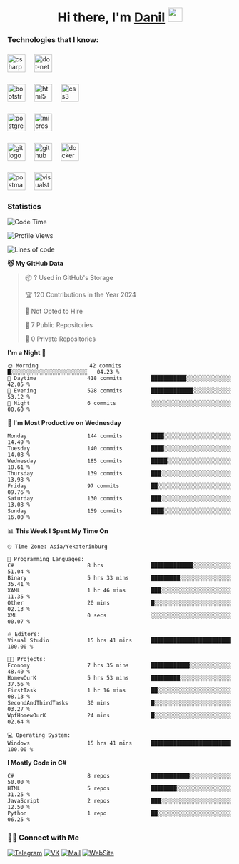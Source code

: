 <h1 align="center">Hi there, I'm <a href="https://vk.com/heindale" target="_blank">Danil</a> 
<img src="https://github.com/blackcater/blackcater/raw/main/images/Hi.gif" height="32"/></h1>

<h3 align="left">Technologies that I know:</h3>

###

<div align="left">
  <img src="https://img.shields.io/badge/C Sharp-239120?logo=csharp&logoColor=white&style=for-the-badge" height="40" alt="csharp logo"  />
  <img width="12" />
  <img src="https://img.shields.io/badge/.NET-512BD4?logo=dotnet&logoColor=white&style=for-the-badge" height="40" alt="dot-net logo"  />
  <img width="12" />
</div>

###

<div align="left">
  <img src="https://img.shields.io/badge/Bootstrap-7952B3?logo=bootstrap&logoColor=white&style=for-the-badge" height="40" alt="bootstrap logo"  />
  <img width="12" />
  <img src="https://img.shields.io/badge/HTML5-E34F26?logo=html5&logoColor=white&style=for-the-badge" height="40" alt="html5 logo"  />
  <img width="12" />
  <img src="https://img.shields.io/badge/CSS3-1572B6?logo=css3&logoColor=white&style=for-the-badge" height="40" alt="css3 logo"  />
</div>

###

<div align="left">
  <img src="https://img.shields.io/badge/PostgreSQL-4169E1?logo=postgresql&logoColor=white&style=for-the-badge" height="40" alt="postgresql logo"  />
  <img width="12" />
  <img src="https://img.shields.io/badge/Microsoft SQL Server-CC2927?logo=microsoftsqlserver&logoColor=white&style=for-the-badge" height="40" alt="microsoftsqlserver logo"  />
</div>

###

<div align="left">
  <img src="https://img.shields.io/badge/Git-F05032?logo=git&logoColor=white&style=for-the-badge" height="40" alt="git logo"  />
  <img width="12" />
  <img src="https://img.shields.io/badge/GitHub-181717?logo=github&logoColor=white&style=for-the-badge" height="40" alt="github logo"  />
  <img width="12" />
  <img src="https://img.shields.io/badge/Docker-2496ED?logo=docker&logoColor=white&style=for-the-badge" height="40" alt="docker logo"  />
</div>

###

<div align="left">
  <img src="https://img.shields.io/badge/Postman-FF6C37?logo=postman&logoColor=black&style=for-the-badge" height="40" alt="postman logo"  />
  <img width="12" />
  <img src="https://img.shields.io/badge/Visual Studio-5C2D91?logo=visualstudio&logoColor=white&style=for-the-badge" height="40" alt="visualstudio logo"  />
</div>

###

<h3 align="left">Statistics</h3>

<!--START_SECTION:waka-->
![Code Time](http://img.shields.io/badge/Code%20Time-128%20hrs%2056%20mins-blue)

![Profile Views](http://img.shields.io/badge/Profile%20Views-0-blue)

![Lines of code](https://img.shields.io/badge/From%20Hello%20World%20I%27ve%20Written-699.3%20thousand%20lines%20of%20code-blue)

**🐱 My GitHub Data** 

> 📦 ? Used in GitHub's Storage 
 > 
> 🏆 120 Contributions in the Year 2024
 > 
> 🚫 Not Opted to Hire
 > 
> 📜 7 Public Repositories 
 > 
> 🔑 0 Private Repositories 
 > 
**I'm a Night 🦉** 

```text
🌞 Morning                42 commits          █░░░░░░░░░░░░░░░░░░░░░░░░   04.23 % 
🌆 Daytime                418 commits         ███████████░░░░░░░░░░░░░░   42.05 % 
🌃 Evening                528 commits         █████████████░░░░░░░░░░░░   53.12 % 
🌙 Night                  6 commits           ░░░░░░░░░░░░░░░░░░░░░░░░░   00.60 % 
```
📅 **I'm Most Productive on Wednesday** 

```text
Monday                   144 commits         ████░░░░░░░░░░░░░░░░░░░░░   14.49 % 
Tuesday                  140 commits         ████░░░░░░░░░░░░░░░░░░░░░   14.08 % 
Wednesday                185 commits         █████░░░░░░░░░░░░░░░░░░░░   18.61 % 
Thursday                 139 commits         ███░░░░░░░░░░░░░░░░░░░░░░   13.98 % 
Friday                   97 commits          ██░░░░░░░░░░░░░░░░░░░░░░░   09.76 % 
Saturday                 130 commits         ███░░░░░░░░░░░░░░░░░░░░░░   13.08 % 
Sunday                   159 commits         ████░░░░░░░░░░░░░░░░░░░░░   16.00 % 
```


📊 **This Week I Spent My Time On** 

```text
🕑︎ Time Zone: Asia/Yekaterinburg

💬 Programming Languages: 
C#                       8 hrs               █████████████░░░░░░░░░░░░   51.04 % 
Binary                   5 hrs 33 mins       █████████░░░░░░░░░░░░░░░░   35.41 % 
XAML                     1 hr 46 mins        ███░░░░░░░░░░░░░░░░░░░░░░   11.35 % 
Other                    20 mins             █░░░░░░░░░░░░░░░░░░░░░░░░   02.13 % 
XML                      0 secs              ░░░░░░░░░░░░░░░░░░░░░░░░░   00.07 % 

🔥 Editors: 
Visual Studio            15 hrs 41 mins      █████████████████████████   100.00 % 

🐱‍💻 Projects: 
Economy                  7 hrs 35 mins       ████████████░░░░░░░░░░░░░   48.40 % 
HomewOurK                5 hrs 53 mins       █████████░░░░░░░░░░░░░░░░   37.56 % 
FirstTask                1 hr 16 mins        ██░░░░░░░░░░░░░░░░░░░░░░░   08.13 % 
SecondAndThirdTasks      30 mins             █░░░░░░░░░░░░░░░░░░░░░░░░   03.27 % 
WpfHomewOurK             24 mins             █░░░░░░░░░░░░░░░░░░░░░░░░   02.64 % 

💻 Operating System: 
Windows                  15 hrs 41 mins      █████████████████████████   100.00 % 
```

**I Mostly Code in C#** 

```text
C#                       8 repos             ████████████░░░░░░░░░░░░░   50.00 % 
HTML                     5 repos             ████████░░░░░░░░░░░░░░░░░   31.25 % 
JavaScript               2 repos             ███░░░░░░░░░░░░░░░░░░░░░░   12.50 % 
Python                   1 repo              ██░░░░░░░░░░░░░░░░░░░░░░░   06.25 % 
```




<!--END_SECTION:waka-->

<h3> 🤝🏻 Connect with Me </h3>

[![Telegram](https://img.shields.io/badge/Telegram-2CA5E0?style=for-the-badge&logo=telegram&logoColor=white)](https://t.me/heindaledev)
[![VK](https://img.shields.io/badge/вконтакте-%232E87FB.svg?&style=for-the-badge&logo=vk&logoColor=white)](https://vk.com/heindale)
[![Mail](https://img.shields.io/badge/Email-red?&style=for-the-badge&logo=Mail.Ru)](mailto:example@ex.com)
[![WebSite](https://img.shields.io/badge/-website-green?style=for-the-badge)](http://heindale.is-a.dev/)
